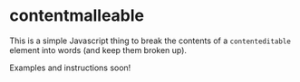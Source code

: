 # contentmalleable

This is a simple Javascript thing to break the contents of a `contenteditable`
element into words (and keep them broken up).

Examples and instructions soon!
